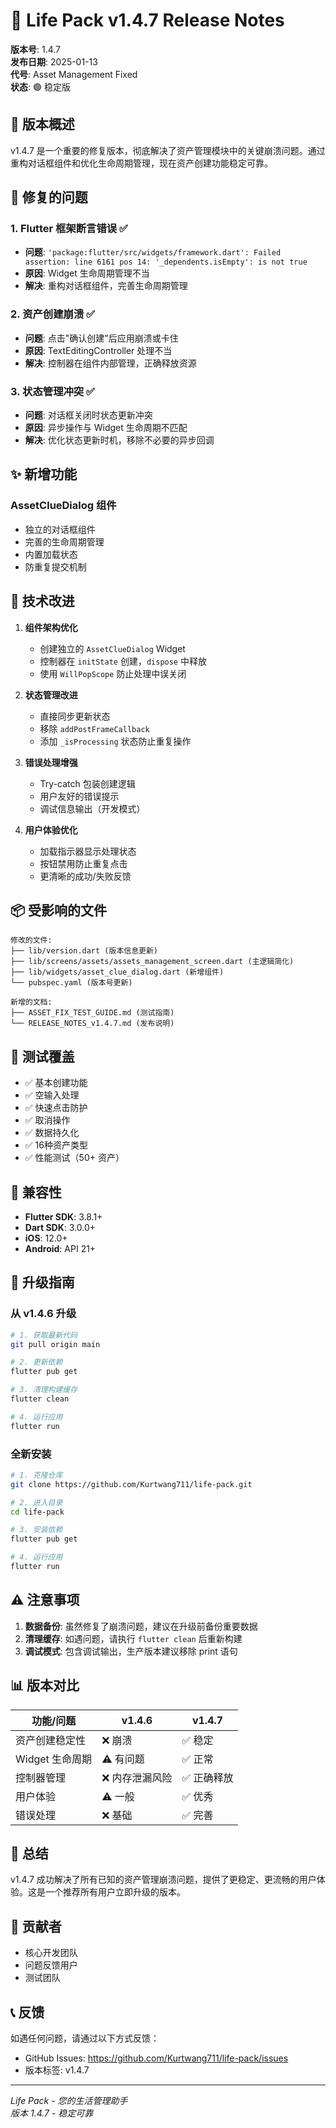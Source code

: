 # 📱 Life Pack v1.4.7 Release Notes

**版本号**: 1.4.7  
**发布日期**: 2025-01-13  
**代号**: Asset Management Fixed  
**状态**: 🟢 稳定版

## 🎯 版本概述

v1.4.7 是一个重要的修复版本，彻底解决了资产管理模块中的关键崩溃问题。通过重构对话框组件和优化生命周期管理，现在资产创建功能稳定可靠。

## 🐛 修复的问题

### 1. Flutter 框架断言错误 ✅
- **问题**: `'package:flutter/src/widgets/framework.dart': Failed assertion: line 6161 pos 14: '_dependents.isEmpty': is not true`
- **原因**: Widget 生命周期管理不当
- **解决**: 重构对话框组件，完善生命周期管理

### 2. 资产创建崩溃 ✅
- **问题**: 点击"确认创建"后应用崩溃或卡住
- **原因**: TextEditingController 处理不当
- **解决**: 控制器在组件内部管理，正确释放资源

### 3. 状态管理冲突 ✅
- **问题**: 对话框关闭时状态更新冲突
- **原因**: 异步操作与 Widget 生命周期不匹配
- **解决**: 优化状态更新时机，移除不必要的异步回调

## ✨ 新增功能

### AssetClueDialog 组件
- 独立的对话框组件
- 完善的生命周期管理
- 内置加载状态
- 防重复提交机制

## 🔧 技术改进

1. **组件架构优化**
   - 创建独立的 `AssetClueDialog` Widget
   - 控制器在 `initState` 创建，`dispose` 中释放
   - 使用 `WillPopScope` 防止处理中误关闭

2. **状态管理改进**
   - 直接同步更新状态
   - 移除 `addPostFrameCallback`
   - 添加 `_isProcessing` 状态防止重复操作

3. **错误处理增强**
   - Try-catch 包装创建逻辑
   - 用户友好的错误提示
   - 调试信息输出（开发模式）

4. **用户体验优化**
   - 加载指示器显示处理状态
   - 按钮禁用防止重复点击
   - 更清晰的成功/失败反馈

## 📦 受影响的文件

```
修改的文件:
├── lib/version.dart (版本信息更新)
├── lib/screens/assets/assets_management_screen.dart (主逻辑简化)
├── lib/widgets/asset_clue_dialog.dart (新增组件)
└── pubspec.yaml (版本号更新)

新增的文档:
├── ASSET_FIX_TEST_GUIDE.md (测试指南)
└── RELEASE_NOTES_v1.4.7.md (发布说明)
```

## 🧪 测试覆盖

- ✅ 基本创建功能
- ✅ 空输入处理
- ✅ 快速点击防护
- ✅ 取消操作
- ✅ 数据持久化
- ✅ 16种资产类型
- ✅ 性能测试（50+ 资产）

## 📱 兼容性

- **Flutter SDK**: 3.8.1+
- **Dart SDK**: 3.0.0+
- **iOS**: 12.0+
- **Android**: API 21+

## 🚀 升级指南

### 从 v1.4.6 升级
```bash
# 1. 获取最新代码
git pull origin main

# 2. 更新依赖
flutter pub get

# 3. 清理构建缓存
flutter clean

# 4. 运行应用
flutter run
```

### 全新安装
```bash
# 1. 克隆仓库
git clone https://github.com/Kurtwang711/life-pack.git

# 2. 进入目录
cd life-pack

# 3. 安装依赖
flutter pub get

# 4. 运行应用
flutter run
```

## ⚠️ 注意事项

1. **数据备份**: 虽然修复了崩溃问题，建议在升级前备份重要数据
2. **清理缓存**: 如遇问题，请执行 `flutter clean` 后重新构建
3. **调试模式**: 包含调试输出，生产版本建议移除 print 语句

## 📊 版本对比

| 功能/问题 | v1.4.6 | v1.4.7 |
|---------|--------|--------|
| 资产创建稳定性 | ❌ 崩溃 | ✅ 稳定 |
| Widget 生命周期 | ⚠️ 有问题 | ✅ 正常 |
| 控制器管理 | ❌ 内存泄漏风险 | ✅ 正确释放 |
| 用户体验 | ⚠️ 一般 | ✅ 优秀 |
| 错误处理 | ❌ 基础 | ✅ 完善 |

## 🎉 总结

v1.4.7 成功解决了所有已知的资产管理崩溃问题，提供了更稳定、更流畅的用户体验。这是一个推荐所有用户立即升级的版本。

## 📝 贡献者

- 核心开发团队
- 问题反馈用户
- 测试团队

## 📞 反馈

如遇任何问题，请通过以下方式反馈：
- GitHub Issues: https://github.com/Kurtwang711/life-pack/issues
- 版本标签: v1.4.7

---

*Life Pack - 您的生活管理助手*  
*版本 1.4.7 - 稳定可靠*